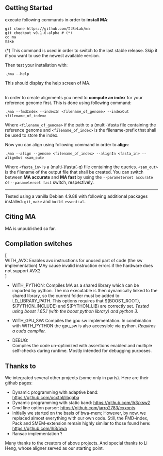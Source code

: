 
## Getting Started

execute following commands in order to **install MA**:

    git clone https://github.com/ItBeLab/ma
    git checkout v0.1.0-alpha # (*)
    cd ma
    make

(*) This command is used in order to switch to the last stable release. 
Skip it if you want to use the newest available version.

Then test your installation with:

    ./ma --help

This should display the help screen of MA.

\
In order to create alignments you need to **compute an index** for your reference genome first.
This is done using following command:

    ./ma --fmdIndex --indexIn <filename_of_genome> --indexOut <filename_of_index>

Where `<filename_of_genome>` if the path to a (multi-)fasta file containing the reference genome and 
`<filename_of_index>` is the filename-prefix that shall be used to store the index.

Now you can align using following command in order to **align**:

    ./ma --align --genome <filename_of_index> --alignIn <fasta_in> --alignOut <sam_out>

Where `<fasta_in>` is a (multi-)fasta(-q) file containing the queries.
`<sam_out>` is the filename of the output file that shall be created.
You can switch between **MA accurate** and **MA fast** by using the `--parameterset accurate` or 
`--parameterset fast` switch, respectively.

---
Tested using a vanilla Debian 4.9.88 with following additional packages installed:
`git`, `make` and `build-essential`.

## Citing MA

MA is unpublished so far.

## Compilation switches

[\
    WITH_AVX:
        Enables avx instructions for unused part of code (the sw implementation)
        MAy cause invalid instruction errors if the hardware does not support AVX2\
]

- WITH_PYTHON:
    Compiles MA as a shared library which can be imported by python.
    The ma executable is then dynamically linked to the shared library, 
    so the current folder must be added to LD_LIBRARY_PATH.
    This options requires that $(BOOST_ROOT), $(PYTHON_INCLUDE) and $(PYTHON_LIB) are correctly set.
    *Tested using boost 1.65.1 (with the boost python library) and python 3.*

- WITH_GPU_SW:
    Compiles the gpu sw implementation.
    In combination with WITH_PYTHON the gpu_sw is also accessible via python.
    *Requires a cuda compiler.* 

- DEBUG:\
    Compiles the code un-optimized with assertions enabled and multiple self-checks during runtime. 
    Mostly intended for debugging purposes.

## Thanks to

We integrated several other projects (some only in parts).
Here are their github pages:

- Dynamic programming with adaptive band: https://github.com/ocxtal/libgaba
- Dynamic programming with static band: https://github.com/lh3/ksw2
- Cmd line option parser: https://github.com/jarro2783/cxxopts
- Initially we started on the basis of bwa-mem; 
    However, by now, we replaced almost everything with our own code. 
    Still, the FMD-index, Pack and SMEM-extension remain highly similar to those found here: https://github.com/lh3/bwa
- Ransac implementation ?

Many thanks to the creators of above projects. 
And special thanks to Li Heng, whose aligner served as our starting point.
